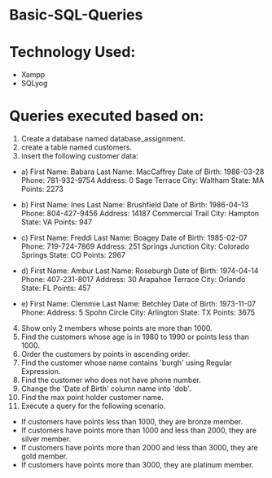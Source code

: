 # Basic-SQL-Queries
# Technology Used:
- Xampp
- SQLyog


# Queries executed based on:

1. Create a database named database_assignment.
2. create a table named customers.
3. insert the following customer data:

- a)
First Name: Babara
Last Name: MacCaffrey
Date of Birth: 1986-03-28
Phone: 781-932-9754
Address: 0 Sage Terrace
City: Waltham
State: MA
Points: 2273


- b)
First Name: Ines
Last Name: Brushfield
Date of Birth: 1986-04-13
Phone: 804-427-9456
Address: 14187 Commercial Trail
City: Hampton
State: VA
Points: 947


- c)
First Name: Freddi
Last Name: Boagey
Date of Birth: 1985-02-07
Phone: 719-724-7869
Address: 251 Springs Junction
City: Colorado Springs
State: CO
Points: 2967


- d)
First Name: Ambur
Last Name: Roseburgh
Date of Birth: 1974-04-14
Phone: 407-231-8017
Address: 30 Arapahoe Terrace
City: Orlando
State: FL
Points: 457


- e)
First Name: Clemmie
Last Name: Betchley
Date of Birth: 1973-11-07
Phone:
Address: 5 Spohn Circle
City: Arlington
State: TX
Points: 3675


4. Show only 2 members whose points are more than 1000.
5. Find the customers whose age is in 1980 to 1990 or points less than 1000.
6. Order the customers by points in ascending order.
7. Find the customer whose name contains 'burgh' using Regular Expression.
8. Find the customer who does not have phone number.
9. Change the 'Date of Birth' column name into 'dob'.
10. Find the max point holder customer name.
11. Execute a query for the following scenario.
- If customers have points less than 1000, they are bronze member.
- If customers have points more than 1000 and less than 2000, they are silver member.
- If customers have points more than 2000 and less than 3000, they are gold member.
- If customers have points more than 3000, they are platinum member.
